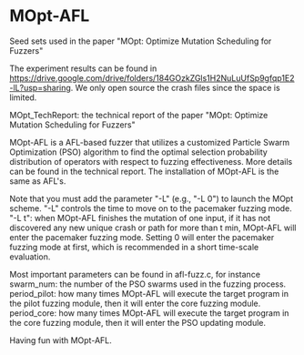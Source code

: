 # MOpt-AFL
Seed sets used in the paper "MOpt: Optimize Mutation Scheduling for Fuzzers"

The experiment results can be found in https://drive.google.com/drive/folders/184GOzkZGls1H2NuLuUfSp9gfqp1E2-lL?usp=sharing.  We only open source the crash files since the space is limited. 

MOpt_TechReport: the technical report of the paper "MOpt: Optimize Mutation Scheduling for Fuzzers"



MOpt-AFL is a AFL-based fuzzer that utilizes a customized Particle Swarm Optimization (PSO) algorithm to find the optimal selection probability distribution of operators with respect to fuzzing effectiveness. More details can be found in the technical report. 
The installation of MOpt-AFL is the same as AFL's. 

Note that you must add the parameter "-L" (e.g., "-L 0") to launch the MOpt scheme. 
"-L" controls the time to move on to the pacemaker fuzzing mode.
"-L t": when MOpt-AFL finishes the mutation of one input, if it has not discovered any new unique crash or path for more than t min, MOpt-AFL will enter the pacemaker fuzzing mode. 
Setting 0 will enter the pacemaker fuzzing mode at first, which is recommended in a short time-scale evaluation. 

Most important parameters can be found in afl-fuzz.c, for instance 
swarm_num: the number of the PSO swarms used in the fuzzing process.
period_pilot: how many times MOpt-AFL will execute the target program in the pilot fuzzing module, then it will enter the core fuzzing module. 
period_core: how many times MOpt-AFL will execute the target program in the core fuzzing module, then it will enter the PSO updating module. 

Having fun with MOpt-AFL. 